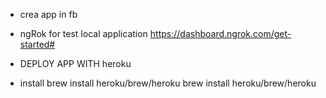 - crea app in fb
-  ngRok for test local application https://dashboard.ngrok.com/get-started#


- DEPLOY APP WITH heroku
-  install brew install heroku/brew/heroku 
brew install heroku/brew/heroku
